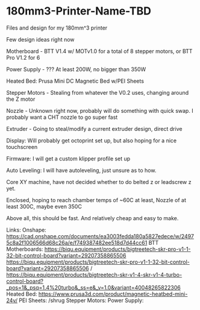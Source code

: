 # 180mm3-Printer-Name-TBD
Files and design for my 180mm^3 printer

Few design ideas right now

Motherboard - BTT V1.4 w/ MOTv1.0 for a total of 8 stepper motors, or BTT Pro V1.2 for 6

Power Supply - ??? At least 200W, no bigger than 350W

Heated Bed: Prusa Mini DC Magnetic Bed w/PEI Sheets

Stepper Motors - Stealing from whatever the V0.2 uses, changing around the Z motor

Nozzle - Unknown right now, probably will do something with quick swap. I probably want a CHT nozzle to go super fast

Extruder - Going to steal/modify a current extruder design, direct drive

Display: Will probably get octoprint set up, but also hoping for a nice touchscreen

Firmware: I will get a custom klipper profile set up

Auto Leveling: I will have autoleveling, just unsure as to how. 

Core XY machine, have not decided whether to do belted z or leadscrew z yet.

Enclosed, hoping to reach chamber temps of ~60C at least, Nozzle of at least 300C, maybe even 350C

Above all, this should be fast. And relatively cheap and easy to make. 

Links:
Onshape:  https://cad.onshape.com/documents/ea3003fedda180a5827edece/w/24975c8a2f1006566d68c26a/e/f749387482ee518d7d44cc61
BTT Motherboards: https://biqu.equipment/products/bigtreetech-skr-pro-v1-1-32-bit-control-board?variant=29207358865506
https://biqu.equipment/products/bigtreetech-skr-pro-v1-1-32-bit-control-board?variant=29207358865506 / https://biqu.equipment/products/bigtreetech-skr-v1-4-skr-v1-4-turbo-control-board?_pos=1&_psq=1.4%20turbo&_ss=e&_v=1.0&variant=40048265822306
Heated Bed: https://www.prusa3d.com/product/magnetic-heatbed-mini-24v/
PEI Sheets: /shrug
Stepper Motors:
Power Supply:
